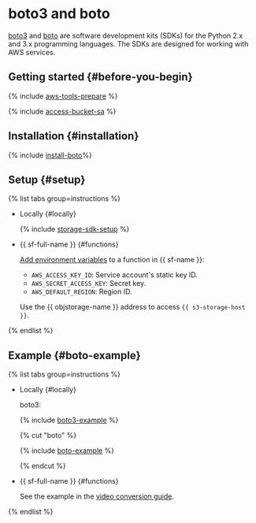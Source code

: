 # boto3 and boto


[boto3](https://github.com/boto/boto3) and [boto](https://github.com/boto/boto) are software development kits (SDKs) for the Python 2.x and 3.x programming languages. The SDKs are designed for working with AWS services.


## Getting started {#before-you-begin}

{% include [aws-tools-prepare](../../_includes/aws-tools/aws-tools-prepare.md) %}

{% include [access-bucket-sa](../../_includes/storage/access-bucket-sa.md) %}

## Installation {#installation}

{% include [install-boto](../../_includes/aws-tools/install-boto.md)%}

## Setup {#setup}

{% list tabs group=instructions %}

- Locally {#locally}

   {% include [storage-sdk-setup](../_includes_service/storage-sdk-setup-storage-url.md) %}

- {{ sf-full-name }} {#functions}

   [Add environment variables](../../functions/operations/function/version-manage#version-env) to a function in {{ sf-name }}:

   * `AWS_ACCESS_KEY_ID`: Service account's static key ID.
   * `AWS_SECRET_ACCESS_KEY`: Secret key.
   * `AWS_DEFAULT_REGION`: Region ID.

   Use the {{ objstorage-name }} address to access `{{ s3-storage-host }}`.

{% endlist %}


## Example {#boto-example}


{% list tabs group=instructions %}

- Locally {#locally}

   boto3:

   {% include [boto3-example](../../_includes/storage/boto3-example.md) %}

   {% cut "boto" %}

   {% include [boto-example](../../_includes/storage/boto-example.md) %}

   {% endcut %}

- {{ sf-full-name }} {#functions}

   See the example in the [video conversion guide](../../functions/tutorials/video-converting-queue.md).

{% endlist %}

